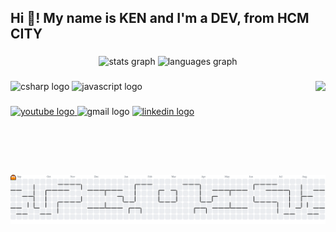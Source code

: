 <h2 align="left">Hi 👋! My name is KEN and I'm a DEV, from HCM CITY</h2>

###

<div align="center">
  <img src="https://github-readme-stats.vercel.app/api?username=kiendeptrai24&hide_title=false&hide_rank=false&show_icons=true&include_all_commits=true&count_private=true&disable_animations=false&theme=dracula&locale=en&hide_border=false" height="150" alt="stats graph"  />
  <img src="https://github-readme-stats.vercel.app/api/top-langs?username=kiendeptrai24&locale=en&hide_title=false&layout=compact&card_width=320&langs_count=5&theme=dracula&hide_border=false" height="150" alt="languages graph"  />
</div>

###

<img align="right" height="150" src="https://i.imgflip.com/65efzo.gif"  />

###

<p align="left">
  <img src="https://cdn.jsdelivr.net/gh/devicons/devicon/icons/csharp/csharp-original.svg" height="30" alt="csharp logo"/>
  <img src="https://cdn.jsdelivr.net/gh/devicons/devicon/icons/javascript/javascript-original.svg" height="30" alt="javascript logo"/>
</p>


###

<div align="left">
  <a href="https://www.youtube.com/channel/UCM71ebYvk-WVYWNQt3WTCvQ" target="_blank">
    <img src="https://img.shields.io/static/v1?message=Youtube&logo=youtube&label=&color=FF0000&logoColor=white&labelColor=&style=for-the-badge" target="_blank" height="35" alt="youtube logo"  />
  </a>
  <a href="https://www.youtube.com/channel/UCM71ebYvk-WVYWNQt3WTCvQ" target="_blank">
  </a>
  
  <img src="https://img.shields.io/static/v1?message=Gmail&logo=gmail&label=&color=D14836&logoColor=white&labelColor=&style=for-the-badge" target="_blank" height="35" alt="gmail logo"  />
  </a>
  <a href="https://www.youtube.com/channel/UCM71ebYvk-WVYWNQt3WTCvQ" target="_blank">
  
  <img src="https://img.shields.io/static/v1?message=LinkedIn&logo=linkedin&label=&color=0077B5&logoColor=white&labelColor=&style=for-the-badge" target="_blank" height="35" alt="linkedin logo"  />
  </a>
  <a href="linkedin.com/in/kien-ngo-88271734a" target="_blank">
  
</div>

###

<br clear="both">

<picture>
  <source media="(prefers-color-scheme: dark)" srcset="https://raw.githubusercontent.com/kiendeptrai24/kiendeptrai24/output/pacman-contribution-graph-dark.svg">
  <source media="(prefers-color-scheme: light)" srcset="https://raw.githubusercontent.com/kiendeptrai24/kiendeptrai24/output/pacman-contribution-graph.svg">
  <img alt="pacman contribution graph" src="https://raw.githubusercontent.com/kiendeptrai24/kiendeptrai24/output/pacman-contribution-graph.svg">
</picture>

###
###

